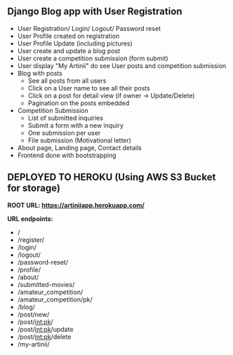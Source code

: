 <h2>Django Blog app with User Registration</h2>

- User Registration/ Login/ Logout/ Password reset
- User Profile created on registration
- User Profile Update (including pictures)
- User create and update a blog post
- User create a competition submission (form submit)
- User display "My Artinii" do see User posts and competition submission
- Blog with posts
    - See all posts from all users
    - Click on a User name to see all their posts
    - Click on a post for detail view (if owner -> Update/Delete)
    - Pagination on the posts embedded
- Competition Submission
    - List of submitted inquiries
    - Submit a form with a new inquiry
    - One submission per user
    - File submission (Motivational letter)
- About page, Landing page, Contact details
- Frontend done with bootstrapping

<h2>DEPLOYED TO HEROKU (Using AWS S3 Bucket for storage)</h2>

<b>ROOT URL: https://artiniiapp.herokuapp.com/

URL endpoints:</b>
- /
- /register/                                       
- /login/                                        
- /logout/                                           
- /password-reset/                                               
- /profile/   
- /about/    
- /submitted-movies/                                  
- /amateur_competition/                                     
- /amateur_competition/pk/                         
- /blog/   
- /post/new/                              
- /post/<int:pk>/  
- /post/<int:pk>/update
- /post/<int:pk>/delete
- /my-artinii/
